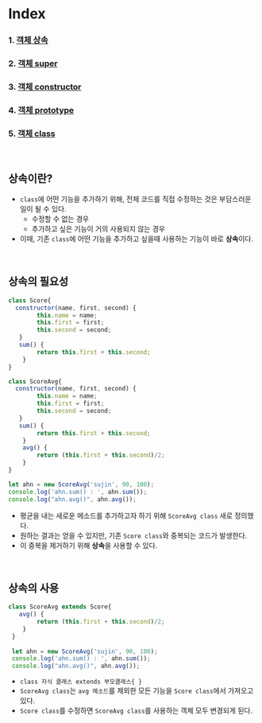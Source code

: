 # Index
### 1. [객체 상속](./객체_상속.md)
### 2. [객체 super](./객체_super.md)
### 3. [객체 constructor](./객체_constructor.md)
### 4. [객체 prototype](./객체_prototype.md)
### 5. [객체 class](./객체_class.md)

<br>

## 상속이란?
- ```class```에 어떤 기능을 추가하기 위해, 전체 코드를 직접 수정하는 것은 부담스러운 일이 될 수 있다. 
   - 수정할 수 없는 경우
   - 추가하고 싶은 기능이 거의 사용되지 않는 경우
- 이때, 기존 ```class```에 어떤 기능을 추가하고 싶을때 사용하는 기능이 바로 **상속**이다. 

<br>

## 상속의 필요성
```javascript
class Score{
  constructor(name, first, second) {
        this.name = name;
        this.first = first;
        this.second = second;
   }
   sum() {
        return this.first + this.second;
    }
}

class ScoreAvg{
  constructor(name, first, second) {
        this.name = name;
        this.first = first;
        this.second = second;
   }
   sum() {
        return this.first + this.second;
    }
    avg() {
        return (this.first + this.second)/2;
    }
}

let ahn = new ScoreAvg('sujin', 90, 100);
console.log('ahn.sum() : ', ahn.sum());
console.log("ahn.avg()", ahn.avg());

```
- 평균을 내는 새로운 메소드를 추가하고자 하기 위해 ```ScoreAvg class``` 새로 정의했다.
- 원하는 결과는 얻을 수 있지만, 기존  ```Score class```와 중복되는 코드가 발생한다.
- 이 중복을 제거하기 위해 **상속**을 사용할 수 있다. 

<br>

## 상속의 사용
```javascript
class ScoreAvg extends Score{
   avg() {
        return (this.first + this.second)/2;
    }
 }
 
 let ahn = new ScoreAvg('sujin', 90, 100);
 console.log('ahn.sum() : ', ahn.sum());
 console.log("ahn.avg()", ahn.avg());

```
- ```class 자식 클래스 extends 부모클래스{ }```
- ```ScoreAvg class```는 ```avg 메소드```를 제외한 모든 기능을 ```Score class```에서 가져오고 있다. 
- ```Score class```를 수정하면 ```ScoreAvg class```를 사용하는 객체 모두 변경되게 된다. 






